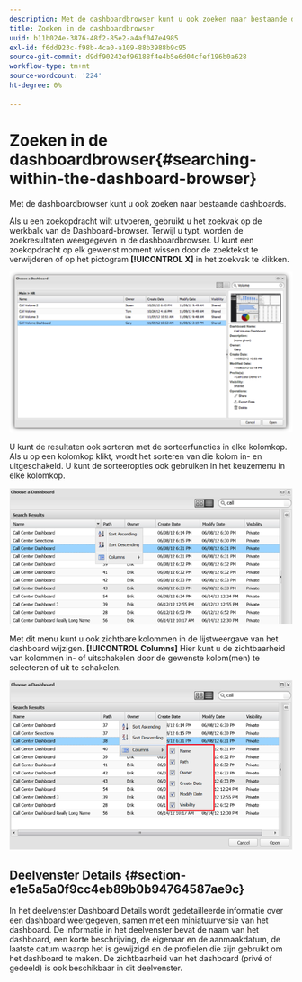 ```yaml
---
description: Met de dashboardbrowser kunt u ook zoeken naar bestaande dashboards.
title: Zoeken in de dashboardbrowser
uuid: b11b024e-3876-48f2-85e2-a4af047e4985
exl-id: f6dd923c-f98b-4ca0-a109-88b3988b9c95
source-git-commit: d9df90242ef96188f4e4b5e6d04cfef196b0a628
workflow-type: tm+mt
source-wordcount: '224'
ht-degree: 0%

---
```


# Zoeken in de dashboardbrowser{#searching-within-the-dashboard-browser}

Met de dashboardbrowser kunt u ook zoeken naar bestaande dashboards.

Als u een zoekopdracht wilt uitvoeren, gebruikt u het zoekvak op de werkbalk van de Dashboard-browser. Terwijl u typt, worden de zoekresultaten weergegeven in de dashboardbrowser. U kunt een zoekopdracht op elk gewenst moment wissen door de zoektekst te verwijderen of op het pictogram **[!UICONTROL X]** in het zoekvak te klikken.

![](assets/search.png)

U kunt de resultaten ook sorteren met de sorteerfuncties in elke kolomkop. Als u op een kolomkop klikt, wordt het sorteren van die kolom in- en uitgeschakeld. U kunt de sorteeropties ook gebruiken in het keuzemenu in elke kolomkop.

![](assets/sorting.png)

Met dit menu kunt u ook zichtbare kolommen in de lijstweergave van het dashboard wijzigen. **[!UICONTROL Columns]** Hier kunt u de zichtbaarheid van kolommen in- of uitschakelen door de gewenste kolom(men) te selecteren of uit te schakelen.

![](assets/sorting_columns.png)

## Deelvenster Details {#section-e1e5a5a0f9cc4eb89b0b94764587ae9c}

In het deelvenster Dashboard Details wordt gedetailleerde informatie over een dashboard weergegeven, samen met een miniatuurversie van het dashboard. De informatie in het deelvenster bevat de naam van het dashboard, een korte beschrijving, de eigenaar en de aanmaakdatum, de laatste datum waarop het is gewijzigd en de profielen die zijn gebruikt om het dashboard te maken. De zichtbaarheid van het dashboard (privé of gedeeld) is ook beschikbaar in dit deelvenster.
